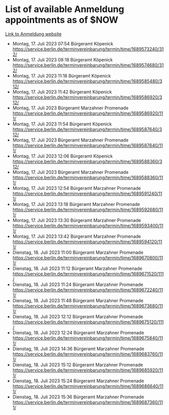 # List of available Anmeldung appointments as of $NOW
[Link to Anmeldung website](https://service.berlin.de/terminvereinbarung/termin/tag.php?termin=1&anliegen[]=120686&dienstleisterlist=122210,122217,327316,122219,327312,122227,327314,122231,327346,122243,327348,122254,122252,329742,122260,329745,122262,329748,122271,327278,122273,327274,122277,327276,330436,122280,327294,122282,327290,122284,327292,122291,327270,122285,327266,122286,327264,122296,327268,150230,329760,122297,327286,122294,327284,122312,329763,122314,329775,122304,327330,122311,327334,122309,327332,317869,122281,327352,122279,329772,122283,122276,327324,122274,327326,122267,329766,122246,327318,122251,327320,122257,327322,122208,327298,122226,327300&herkunft=http%3A%2F%2Fservice.berlin.de%2Fdienstleistung%2F120686%2F)
- Montag, 17. Juli 2023 07:54 Bürgeramt Köpenick https://service.berlin.de/terminvereinbarung/termin/time/1689573240/312/
- Montag, 17. Juli 2023 08:18 Bürgeramt Köpenick https://service.berlin.de/terminvereinbarung/termin/time/1689574680/312/
- Montag, 17. Juli 2023 11:18 Bürgeramt Köpenick https://service.berlin.de/terminvereinbarung/termin/time/1689585480/312/
- Montag, 17. Juli 2023 11:42 Bürgeramt Köpenick https://service.berlin.de/terminvereinbarung/termin/time/1689586920/312/
- Montag, 17. Juli 2023  Bürgeramt Marzahner Promenade https://service.berlin.de/terminvereinbarung/termin/time/1689586920/111/
- Montag, 17. Juli 2023 11:54 Bürgeramt Köpenick https://service.berlin.de/terminvereinbarung/termin/time/1689587640/312/
- Montag, 17. Juli 2023  Bürgeramt Marzahner Promenade https://service.berlin.de/terminvereinbarung/termin/time/1689587640/111/
- Montag, 17. Juli 2023 12:06 Bürgeramt Köpenick https://service.berlin.de/terminvereinbarung/termin/time/1689588360/312/
- Montag, 17. Juli 2023  Bürgeramt Marzahner Promenade https://service.berlin.de/terminvereinbarung/termin/time/1689588360/111/
- Montag, 17. Juli 2023 12:54 Bürgeramt Marzahner Promenade https://service.berlin.de/terminvereinbarung/termin/time/1689591240/111/
- Montag, 17. Juli 2023 13:18 Bürgeramt Marzahner Promenade https://service.berlin.de/terminvereinbarung/termin/time/1689592680/111/
- Montag, 17. Juli 2023 13:30 Bürgeramt Marzahner Promenade https://service.berlin.de/terminvereinbarung/termin/time/1689593400/111/
- Montag, 17. Juli 2023 13:42 Bürgeramt Marzahner Promenade https://service.berlin.de/terminvereinbarung/termin/time/1689594120/111/
- Dienstag, 18. Juli 2023 11:00 Bürgeramt Marzahner Promenade https://service.berlin.de/terminvereinbarung/termin/time/1689670800/111/
- Dienstag, 18. Juli 2023 11:12 Bürgeramt Marzahner Promenade https://service.berlin.de/terminvereinbarung/termin/time/1689671520/111/
- Dienstag, 18. Juli 2023 11:24 Bürgeramt Marzahner Promenade https://service.berlin.de/terminvereinbarung/termin/time/1689672240/111/
- Dienstag, 18. Juli 2023 11:48 Bürgeramt Marzahner Promenade https://service.berlin.de/terminvereinbarung/termin/time/1689673680/111/
- Dienstag, 18. Juli 2023 12:12 Bürgeramt Marzahner Promenade https://service.berlin.de/terminvereinbarung/termin/time/1689675120/111/
- Dienstag, 18. Juli 2023 12:24 Bürgeramt Marzahner Promenade https://service.berlin.de/terminvereinbarung/termin/time/1689675840/111/
- Dienstag, 18. Juli 2023 14:36 Bürgeramt Marzahner Promenade https://service.berlin.de/terminvereinbarung/termin/time/1689683760/111/
- Dienstag, 18. Juli 2023 15:12 Bürgeramt Marzahner Promenade https://service.berlin.de/terminvereinbarung/termin/time/1689685920/111/
- Dienstag, 18. Juli 2023 15:24 Bürgeramt Marzahner Promenade https://service.berlin.de/terminvereinbarung/termin/time/1689686640/111/
- Dienstag, 18. Juli 2023 15:36 Bürgeramt Marzahner Promenade https://service.berlin.de/terminvereinbarung/termin/time/1689687360/111/
